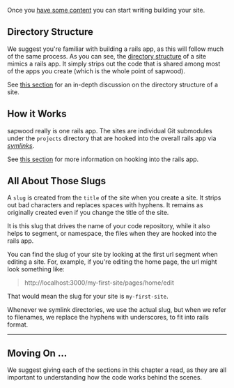 Once you [have some content](/docs/building_content) you can start writing building your site.

Directory Structure
----------------

We suggest you're familiar with building a rails app, as this will follow much of the same process. As you can see, the [directory structure](/docs/writing_code/directory_structure) of a site mimics a rails app. It simply strips out the code that is shared among most of the apps you create (which is the whole point of sapwood).

See [this section](/docs/writing_code/directory_structure) for an in-depth discussion on the directory structure of a site.

How it Works
----------------

sapwood really is one rails app. The sites are individual Git submodules under the `projects` directory that are hooked into the overall rails app via [*symlinks*](http://en.wikipedia.org/wiki/Symbolic_link).

See [this section](/docs/writing_code/hooking_into_rails) for more information on hooking into the rails app.

All About Those Slugs
----------------

A `slug` is created from the `title` of the site when you create a site. It strips out bad characters and replaces spaces with hyphens. It remains as originally created even if you change the title of the site.

It is this slug that drives the name of your code repository, while it also helps to segment, or namespace, the files when they are hooked into the rails app.

You can find the slug of your site by looking at the first url segment when editing a site. For, example, if you're editing the home page, the url might look something like:

> http://localhost:3000/my-first-site/pages/home/edit

That would mean the slug for your site is `my-first-site`.

Whenever we symlink directories, we use the actual slug, but when we refer to filenames, we replace the hyphens with underscores, to fit into rails format.

***

Moving On ...
----------------

We suggest giving each of the sections in this chapter a read, as they are all important to understanding how the code works behind the scenes.
